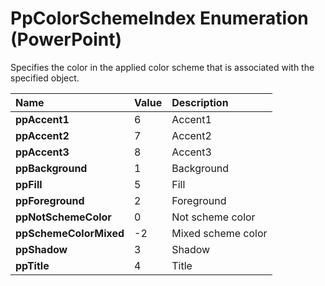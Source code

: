 
# PpColorSchemeIndex Enumeration (PowerPoint)

Specifies the color in the applied color scheme that is associated with the specified object. 



|**Name**|**Value**|**Description**|
|:-----|:-----|:-----|
| **ppAccent1**|6|Accent1|
| **ppAccent2**|7|Accent2|
| **ppAccent3**|8|Accent3|
| **ppBackground**|1|Background|
| **ppFill**|5|Fill|
| **ppForeground**|2|Foreground|
| **ppNotSchemeColor**|0|Not scheme color|
| **ppSchemeColorMixed**|-2|Mixed scheme color|
| **ppShadow**|3|Shadow|
| **ppTitle**|4|Title|
